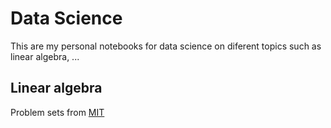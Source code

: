 # Data Science
This are my personal notebooks for data science on diferent topics such as linear algebra, ...  

## Linear algebra
Problem sets from [MIT](https://mitmath.github.io/1806/old.html)  
